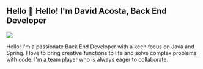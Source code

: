 ## Hello 👋 Hello! I'm David Acosta, Back End Developer

<div style="overflow: hidden;">
  <!-- Imagen alineada a la derecha -->
<img src="https://github.com/user-attachments/assets/94f66fbf-96ba-4deb-b41a-2fcf4222ca62"> 

  
  <!-- Texto alineado a la izquierda -->
  <p align="left">
    Hello! I'm a passionate Back End Developer with a keen focus on Java and Spring. I love to bring creative functions to life and solve complex problems with code. I'm a team player who is always eager to collaborate.
  </p>
</div>
<!--
**DavidAcosta86/DavidAcosta86** is a ✨ _special_ ✨ repository because its `README.md` (this file) appears on your GitHub profile.

Here are some ideas to get you started:

- 🔭 I’m currently working on ...
- 🌱 I’m currently learning ...
- 👯 I’m looking to collaborate on ...
- 🤔 I’m looking for help with ...
- 💬 Ask me about ...
- 📫 How to reach me: ...
- 😄 Pronouns: ...
- ⚡ Fun fact: ...
-->
